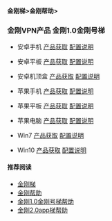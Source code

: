 #### 金刚梯>金刚帮助>
### 金刚VPN产品 金刚1.0金刚号梯

- 安卓手机 [产品获取](https://github.com/a2zitpro/web/blob/master/kkvpn1.0_product_android_phone.md) [配置说明](https://a2zitpro.github.io/web/kkvpn1.0_installationnotes_android_phone)
- 安卓平板 [产品获取](https://github.com/a2zitpro/web/blob/master/kkvpn1.0_product_android_pad.md) [配置说明](https://a2zitpro.github.io/web/kkvpn1.0_installationnotes_android_pad)
- 安卓机顶盒 [产品获取](https://github.com/a2zitpro/web/blob/master/kkvpn1.0_product_android_tvbox.md) [配置说明](https://a2zitpro.github.io/web/kkvpn1.0_installationnotes_android_tvbox)

- 苹果手机 [产品获取](https://github.com/a2zitpro/web/blob/master/kkvpn1.0_product_ios_iphone.md) [配置说明](https://a2zitpro.github.io/web/kkvpn1.0_installationnotes_ios_iphone)
- 苹果平板 [产品获取](https://github.com/a2zitpro/web/blob/master/kkvpn1.0_product_ios_ipad.md) [配置说明](https://a2zitpro.github.io/web/kkvpn1.0_installationnotes_ios_ipad)
- 苹果电脑 [产品获取](https://https://github.com/a2zitpro/web/blob/master/kkvpn1.0_product_macos.md) [配置说明](https://a2zitpro.github.io/web/kkvpn1.0_installationnotes_macos)

- Win7  [产品获取](https://https://github.com/a2zitpro/web/blob/master/kkvpn1.0_product_win7.md) [配置说明](https://a2zitpro.github.io/web/kkvpn1.0_installationnotes_win7)
- Win10 [产品获取](https://github.com/a2zitpro/web/blob/master/kkvpn1.0_product_win10.md) [配置说明](https://a2zitpro.github.io/web/kkvpn1.0_installationnotes_win10)


#### 推荐阅读

- [金刚梯](https://a2zitpro.github.io/web/dlb)
- [金刚帮助](https://a2zitpro.github.io/web/list_helpkkvpn)
- [金刚1.0金刚号梯帮助](https://a2zitpro.github.io/web/list_helpkkvpn1.0)
- [金刚2.0app梯帮助](https://a2zitpro.github.io/web/list_helpkkvpn2.0)
